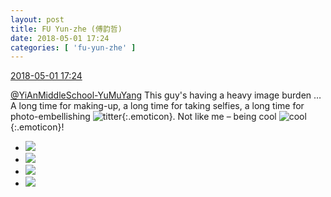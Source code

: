 ```yaml
---
layout: post
title: FU Yun-zhe (傅韵哲)
date: 2018-05-01 17:24
categories: [ 'fu-yun-zhe' ]
---
```


<div class="weibo-info">
  <a href="https://weibo.com/6505655408/GeEnOauro">2018-05-01 17:24</a>
</div>

[@YiAnMiddleSchool-YuMuYang](https://weibo.com/u/6505651747) This guy's having a heavy image burden … A long time for making-up, a long time for taking selfies, a long time for photo-embellishing ![titter](https://img.t.sinajs.cn/t4/appstyle/expression/ext/normal/71/2018new_touxiao_org.png){:.emoticon}. Not like me – being cool ![cool](https://img.t.sinajs.cn/t4/appstyle/expression/ext/normal/c4/2018new_ku_org.png){:.emoticon}!

<!-- more -->

<ul class="weibo-pic-list-2">
  <li class="weibo-pic">
    <a href="//wx2.sinaimg.cn/mw690/0076h49Wgy1fqvyna27e1j30u01hckjl.jpg"><img src="//wx2.sinaimg.cn/thumb150/0076h49Wgy1fqvyna27e1j30u01hckjl.jpg"/></a>
  </li>
  <li class="weibo-pic">
    <a href="//wx4.sinaimg.cn/mw690/0076h49Wgy1fqvyncpawfj30u01hckjl.jpg"><img src="//wx4.sinaimg.cn/thumb150/0076h49Wgy1fqvyncpawfj30u01hckjl.jpg"/></a>
  </li>
  <li class="weibo-pic">
    <a href="//wx1.sinaimg.cn/mw690/0076h49Wgy1fqvynfjxzkj30u01hckjl.jpg"><img src="//wx1.sinaimg.cn/thumb150/0076h49Wgy1fqvynfjxzkj30u01hckjl.jpg"/></a>
  </li>
  <li class="weibo-pic">
    <a href="//wx2.sinaimg.cn/mw690/0076h49Wgy1fqvynkt88tj32c03407wj.jpg"><img src="//wx2.sinaimg.cn/thumb150/0076h49Wgy1fqvynkt88tj32c03407wj.jpg"/></a>
  </li>
</ul>
